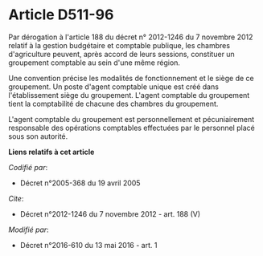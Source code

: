 # Article D511-96

Par dérogation à l'article 188 du décret n° 2012-1246 du 7 novembre 2012 relatif à la gestion budgétaire et comptable
publique, les chambres d'agriculture peuvent, après accord de leurs sessions, constituer un groupement comptable au sein
d'une même région. 

Une convention précise les modalités de fonctionnement et le siège de ce groupement. Un poste d'agent comptable unique est
créé dans l'établissement siège du groupement. L'agent comptable du groupement tient la comptabilité de chacune des chambres
du groupement. 

L'agent comptable du groupement est personnellement et pécuniairement responsable des opérations comptables effectuées par le
personnel placé sous son autorité.

**Liens relatifs à cet article**

_Codifié par_:

  - Décret n°2005-368 du 19 avril 2005

_Cite_:

  - Décret n°2012-1246 du 7 novembre 2012 - art. 188 (V)

_Modifié par_:

  - Décret n°2016-610 du 13 mai 2016 - art. 1
